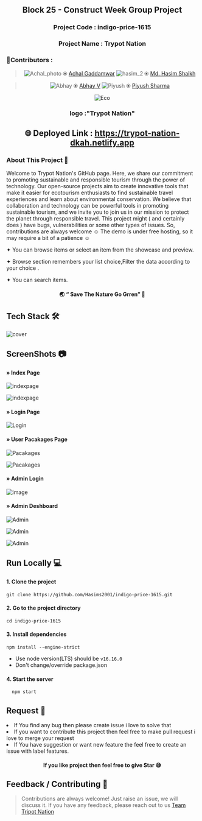

                                                 


<div align="center">
       
 <h2>Block 25 - Construct Week Group Project</h2>
 <h3>Project Code : indigo-price-1615</h3>
  <h3>Project Name : Trypot Nation</h3>
  

 </div>







<div align="center">
<h3 align="left">👷Contributors :</h3>
 


  
> ![Achal_photo](https://user-images.githubusercontent.com/118152296/237016839-1b4b8043-c749-4857-a57b-36915a7cb182.jpg)     ⦿ [Achal Gaddamwar](https://github.com/AchalGaddamwar)                           ![hasim_2](https://user-images.githubusercontent.com/118152296/237017511-897c770a-89ce-41c9-a58a-9b26453535cd.jpeg)   ⦿  [Md. Hasim Shaikh](https://github.com/Hasims2001) 

  > ![Abhay](https://user-images.githubusercontent.com/118152296/237017706-5fecf34b-c18c-4071-9d38-289f536db81e.jpg) ⦿ [Abhay V](https://github.com/abii225)        ![Piyush](https://user-images.githubusercontent.com/118152296/237017919-8398c051-aa6f-4cdf-9a45-c7cc854d5e63.png)  ⦿ [Piyush Sharma](https://github.com/pspiyush130)

</div>



<div align="center">



 
 ![Eco](https://user-images.githubusercontent.com/118152296/237020208-39921b92-670b-476e-8fd7-ac3a0cf9862d.png)
 <h3>logo :"Trypot Nation"</h3>
 
 ## 🌐 Deployed Link : https://trypot-nation-dkah.netlify.app
 

 </div>









  


<h3 align="left"> About This Project 📖</h3>


 
 <div aling="left">
  <p>   Welcome to Trypot Nation's GitHub page. Here, we share our commitment to promoting sustainable and responsible tourism through the power of technology. Our open-source projects aim to create innovative tools that make it easier for ecotourism enthusiasts to find sustainable travel experiences and learn about environmental conservation. We believe that collaboration and technology can be powerful tools in promoting sustainable tourism, and we invite you to join us in our mission to protect the planet through responsible travel.
This project might ( and certainly does ) have bugs, vulnerabilities or some other types of issues. So, contributions are always welcome ☺
 The demo is under free hosting, so it may require a bit of a patience ☺ </p>



  
 </div>
   
    

✦ You can browse items or select an item from the showcase and preview.

✦ Browse section remembers your list choice,Filter the data according to your choice .

✦ You can search items.
 <div align="center">
   <h4> 🌏 “ Save The Nature   Go Grren” 🌴 </h4>
   </div>
   
   

##


## Tech Stack 🛠
![cover](https://user-images.githubusercontent.com/118152296/236819635-30b75b4a-c991-4060-a7f8-90a1da8fa728.jpg)

##
## ScreenShots 📷

<h4>» Index Page </h4>

![indexpage](https://github.com/Hasims2001/indigo-price-1615/assets/58412185/8c5cdd30-b34b-459c-afa4-1545747389d7)

![indexpage](https://github.com/Hasims2001/indigo-price-1615/assets/58412185/833ca33b-0345-4d17-8957-23931ffa4cf3)

<h4>» Login Page </h4>

 ![Login](https://github.com/Hasims2001/indigo-price-1615/assets/58412185/046ffd46-fe7c-49da-b077-f6ee1a49c601)

 <h4>» User Pacakages Page </h4>

![Pacakages](https://github.com/Hasims2001/indigo-price-1615/assets/58412185/9fcc081e-8641-49e8-8d41-18d029ba67e7)

![Pacakages](https://github.com/Hasims2001/indigo-price-1615/assets/58412185/048387ef-4fc3-496b-8bfa-150b2b0a5815)


 
<h4>» Admin Login </h4>
   
![image](https://github.com/Hasims2001/indigo-price-1615/assets/58412185/f99a84f0-aacb-481a-b4aa-309b9132bf3c)


<h4>» Admin Deshboard </h4>

 ![Admin](https://github.com/Hasims2001/indigo-price-1615/assets/58412185/b5eef0ed-dfa2-4e00-a104-35bb12618660)
 
![Admin](https://github.com/Hasims2001/indigo-price-1615/assets/58412185/345809e6-8e9a-47c0-907c-ed3f655af064)

![Admin](https://github.com/Hasims2001/indigo-price-1615/assets/58412185/0b45ff0f-b852-4482-a2a7-924a510c5c47)

 
 ##
 
## Run Locally  💻

<h4>1. Clone the project </h4>

```
git clone https://github.com/Hasims2001/indigo-price-1615.git

```

<h4>2. Go to the project directory </h4> 

```
cd indigo-price-1615
```
<h4>3. Install dependencies </h4> 

```
npm install --engine-strict
```
- Use node version(LTS) should be `v16.16.0`
- Don't change/override package.json


<h4>4. Start the server </h4>

```
  npm start
```
##

## Request  🤗
<div>
<li>If You find any bug then please create issue i love to solve that</li>
<li>If you want to contribute this project then feel free to make pull request i love to merge your request</li>
<li>If You have suggestion or want new feature the feel free to create an issue with label features.</li>
 </div>
   
  <div align="center">
   <h4>  If you like project then feel free to give Star 😅</h4>
   </div>
  
 ## Feedback / Contributing 🤝
 > Contributions are always welcome! Just raise an issue, we will discuss it.
  > If you have any feedback, please reach out to us <a href="mailto: pspiyush130@gmail.com">Team Tripot Nation</a>




 






